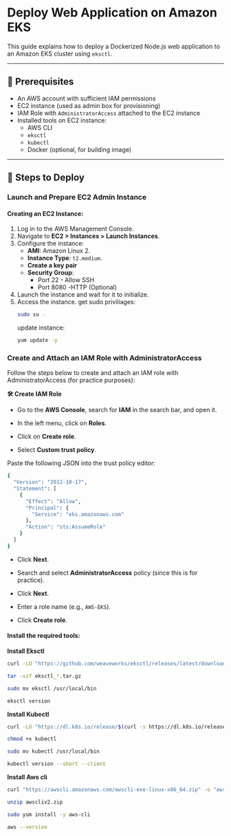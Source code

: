 # Deploy Web Application on Amazon EKS

This guide explains how to deploy a Dockerized Node.js web application to an Amazon EKS cluster using `eksctl`.

---

## 🧰 Prerequisites

- An AWS account with sufficient IAM permissions
- EC2 instance (used as admin box for provisioning)
- IAM Role with `AdministratorAccess` attached to the EC2 instance
- Installed tools on EC2 instance:
  - AWS CLI
  - `eksctl`
  - `kubectl`
  - Docker (optional, for building image)

---

## 🚀 Steps to Deploy

### Launch and Prepare EC2 Admin Instance

#### Creating an EC2 Instance:

1. Log in to the AWS Management Console.
2. Navigate to **EC2 > Instances > Launch Instances**.
3. Configure the instance:
   - **AMI**: Amazon Linux 2.
   - **Instance Type**: `t2.medium`.
   - **Create a key pair**
   - **Security Group**: 
     -  Port 22 - Allow SSH 
     -  Port 8080 -HTTP (Optional)
4. Launch the instance and wait for it to initialize.
5. Access the instance.
   get sudo priviliages: 
   ```bash
   sudo su -
   ```
   update instance:
   ```bash
   yum update -y
   ```

###  Create and Attach an IAM Role with AdministratorAccess
Follow the steps below to create and attach an IAM role with AdministratorAccess (for practice purposes):

**🛠️ Create IAM Role**

- Go to the **AWS Console**, search for **IAM** in the search bar, and open it.

- In the left menu, click on **Roles**.

- Click on **Create role**.

- Select **Custom trust policy**.

Paste the following JSON into the trust policy editor:

```bash
{
  "Version": "2012-10-17",
  "Statement": [
    {
      "Effect": "Allow",
      "Principal": {
        "Service": "eks.amazonaws.com"
      },
      "Action": "sts:AssumeRole"
    }
  ]
}
```

- Click **Next**.

- Search and select **AdministratorAccess** policy (since this is for practice).

- Click **Next**.

- Enter a role name (e.g., `AWS-EKS`).

- Click **Create role**.


#### Install the required tools:

**Install Eksctl**

```bash
curl -LO "https://github.com/weaveworks/eksctl/releases/latest/download/eksctl_$(uname -s)_amd64.tar.gz"
```
```bash
tar -xzf eksctl_*.tar.gz
```
```bash
sudo mv eksctl /usr/local/bin
```
```bash
eksctl version
```
**Install Kubectl**
```bash
curl -LO "https://dl.k8s.io/release/$(curl -s https://dl.k8s.io/release/stable.txt)/bin/linux/amd64/kubectl"
```
```bash
chmod +x kubectl
```
```bash
sudo mv kubectl /usr/local/bin
```
```bash
kubectl version --short --client
```
**Install Aws cli**
```bash
curl "https://awscli.amazonaws.com/awscli-exe-linux-x86_64.zip" -o "awscliv2.zip"
```
```bash
unzip awscliv2.zip
```

```bash
sudo yum install -y aws-cli
```
```bash
aws --version
```